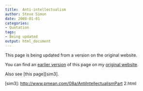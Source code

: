 ```yaml
---
title:  Anti-intellectualism
author: Steve Simon
date: 2008-01-01
categories:
- Quotation
tags:
- Being updated
output: html_document
---
```


This page is being updated from a version on the original website.

<!---More--->

You can find an [earlier version][sim1] of this page on my [original website][sim2].

[sim1]: http://www.pmean.com/08/AntiIntellectualism.html
[sim2]: http://www.pmean.com/original_site.html

Also see [this page][sim3].

[sim3]: http://www.pmean.com/08a/AntiIntellectualismPart 2.html
